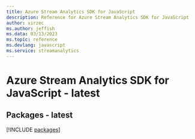 ```yaml
---
title: Azure Stream Analytics SDK for JavaScript
description: Reference for Azure Stream Analytics SDK for JavaScript
author: xirzec
ms.author: jeffish
ms.data: 03/13/2023
ms.topic: reference
ms.devlang: javascript
ms.service: streamanalytics
---
```

# Azure Stream Analytics SDK for JavaScript - latest
## Packages - latest
[!INCLUDE [packages](stream-analytics-index.md)]